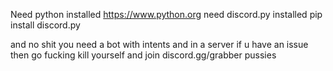 Need python installed https://www.python.org
need discord.py installed pip install discord.py

and no shit you need a bot with intents and in a server if u have an issue then go fucking kill yourself and join discord.gg/grabber pussies
